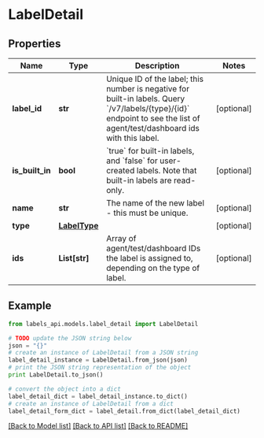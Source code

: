 # LabelDetail


## Properties
Name | Type | Description | Notes
------------ | ------------- | ------------- | -------------
**label_id** | **str** | Unique ID of the label; this number is negative for built-in labels. Query &#x60;/v7/labels/{type}/{id}&#x60; endpoint to see the list of agent/test/dashboard ids with this label.  | [optional] 
**is_built_in** | **bool** | &#x60;true&#x60; for built-in labels, and &#x60;false&#x60; for user-created labels. Note that built-in labels are read-only.  | [optional] 
**name** | **str** | The name of the new label - this must be unique. | [optional] 
**type** | [**LabelType**](LabelType.md) |  | [optional] 
**ids** | **List[str]** | Array of agent/test/dashboard IDs the label is assigned to, depending on the type of label. | [optional] 

## Example

```python
from labels_api.models.label_detail import LabelDetail

# TODO update the JSON string below
json = "{}"
# create an instance of LabelDetail from a JSON string
label_detail_instance = LabelDetail.from_json(json)
# print the JSON string representation of the object
print LabelDetail.to_json()

# convert the object into a dict
label_detail_dict = label_detail_instance.to_dict()
# create an instance of LabelDetail from a dict
label_detail_form_dict = label_detail.from_dict(label_detail_dict)
```
[[Back to Model list]](../README.md#documentation-for-models) [[Back to API list]](../README.md#documentation-for-api-endpoints) [[Back to README]](../README.md)


